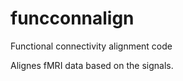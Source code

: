 funcconnalign
=============

Functional connectivity alignment code

Alignes fMRI data based on the signals.

